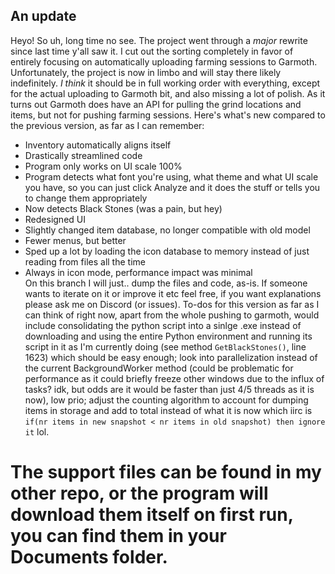## **An update**
Heyo! So uh, long time no see. The project went through a *major* rewrite since last time y'all saw it. I cut out the sorting completely in favor of entirely focusing on automatically uploading farming sessions to Garmoth. Unfortunately, the project is now in limbo and will stay there likely indefinitely. *I think* it should be in full working order with everything, except for the actual uploading to Garmoth bit, and also missing a lot of polish. As it turns out Garmoth does have an API for pulling the grind locations and items, but not for pushing farming sessions. Here's what's new compared to the previous version, as far as I can remember:
- Inventory automatically aligns itself
- Drastically streamlined code
- Program only works on UI scale 100%
- Program detects what font you're using, what theme and what UI scale you have, so you can just click Analyze and it does the stuff or tells you to change them appropriately
- Now detects Black Stones (was a pain, but hey)
- Redesigned UI
- Slightly changed item database, no longer compatible with old model
- Fewer menus, but better
- Sped up a lot by loading the icon database to memory instead of just reading from files all the time
- Always in icon mode, performance impact was minimal</br>
On this branch I will just.. dump the files and code, as-is. If someone wants to iterate on it or improve it etc feel free, if you want explanations please ask me on Discord (or issues). To-dos for this version as far as I can think of right now, apart from the whole pushing to garmoth, would include consolidating the python script into a sinlge .exe instead of downloading and using the entire Python environment and running its script in it as I'm currently doing (see method `GetBlackStones()`, line 1623) which should be easy enough; look into parallelization instead of the current BackgroundWorker method (could be problematic for performance as it could briefly freeze other windows due to the influx of tasks? idk, but odds are it would be faster than just 4/5 threads as it is now), low prio; adjust the counting algorithm to account for dumping items in storage and add to total instead of what it is now which iirc is `if(nr items in new snapshot < nr items in old snapshot) then ignore it` lol.</br>
# The support files can be found in my other repo, or the program will download them itself on first run, you can find them in your Documents folder.
